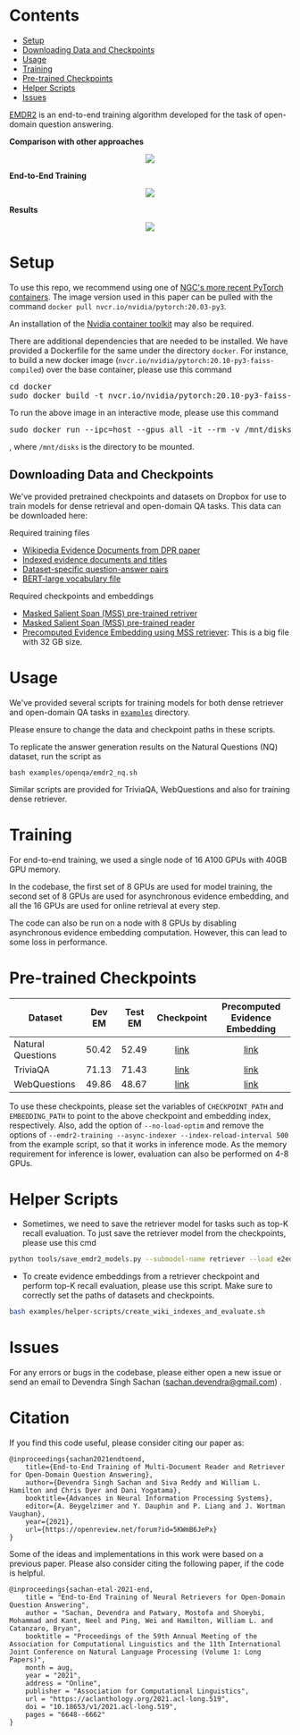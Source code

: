 <a id="contents"></a>
# Contents
<!-- MarkdownTOC -->

- [Setup](#setup)
- [Downloading Data and Checkpoints](#downloading-data-and-checkpoints)
- [Usage](#usage)
- [Training](#training)
- [Pre-trained Checkpoints](#pre-trained-checkpoints)
- [Helper Scripts](#helper-scripts)
- [Issues](#issues)

<!-- /MarkdownTOC -->


[EMDR2](https://arxiv.org/abs/2106.05346) is an end-to-end training algorithm developed for the task of open-domain question answering. 


**Comparison with other approaches**
<p align="center">
  <img src="images/cmp-small.png">
</p>


**End-to-End Training**
<p align="center">
  <img src="images/training-small.png">
</p>


**Results**
<p align="center">
  <img src="images/results-small.png">
</p>


<a id="setup"></a>
# Setup

To use this repo, we recommend using one of [NGC's more recent PyTorch containers](https://catalog.ngc.nvidia.com/orgs/nvidia/containers/pytorch/tags). 
The image version used in this paper can be pulled with the command `docker pull nvcr.io/nvidia/pytorch:20.03-py3`. 

An installation of the [Nvidia container toolkit](https://docs.nvidia.com/datacenter/cloud-native/container-toolkit/install-guide.html#install-guide) may also be required.

There are additional dependencies that are needed to be installed. We have provided a Dockerfile for the same under the directory `docker`.
For instance, to build a new docker image (`nvcr.io/nvidia/pytorch:20.10-py3-faiss-compiled`) over the base container, please use this command
<pre>
cd docker
sudo docker build -t nvcr.io/nvidia/pytorch:20.10-py3-faiss-compiled .
</pre>

To run the above image in an interactive mode, please use this command
<pre>
sudo docker run --ipc=host --gpus all -it --rm -v /mnt/disks:/mnt/disks nvcr.io/nvidia/pytorch:20.10-py3-faiss-compiled bash
</pre>
, where `/mnt/disks` is the directory to be mounted.

<a id="downloading-data-and-checkpoints"></a>
## Downloading Data and Checkpoints
We've provided pretrained checkpoints and datasets on Dropbox for use to train models for dense retrieval and open-domain QA tasks. 
This data can be downloaded here:

Required training files
- [Wikipedia Evidence Documents from DPR paper](https://www.dropbox.com/s/bezryc9win2bha1/psgs_w100.tar.gz)
- [Indexed evidence documents and titles](https://www.dropbox.com/s/nc49dkno8o3pgb3/evidence-wikipedia-indexed-mmap.tar.gz)
- [Dataset-specific question-answer pairs](https://www.dropbox.com/s/gm0y3lx1wv0uxx2/qas.tar.gz)
- [BERT-large vocabulary file](https://www.dropbox.com/s/ttblv1uggd4cijt/bert-large-uncased-vocab.txt)

Required checkpoints and embeddings
- [Masked Salient Span (MSS) pre-trained retriver](https://www.dropbox.com/s/069xj395ftxv4hz/mss-emdr2-retriever-base-steps82k.tar.gz)
- [Masked Salient Span (MSS) pre-trained reader](https://www.dropbox.com/s/33lm2685ifpei4l/mss-emdr2-reader-base-steps82k.tar.gz)
- [Precomputed Evidence Embedding using MSS retriever](https://www.dropbox.com/s/y7rg8u41yavje0y/psgs_w100_emdr2-retriever-base-steps82k_full-wikipedia_base.pkl): This is a big file with 32 GB size.


<a id="usage"></a>
# Usage

We've provided several scripts for training models for both dense retriever and open-domain QA tasks in [`examples`](./examples) directory.

Please ensure to change the data and checkpoint paths in these scripts.

To replicate the answer generation results on the Natural Questions (NQ) dataset, run the script as
```
bash examples/openqa/emdr2_nq.sh
```

Similar scripts are provided for TriviaQA, WebQuestions and also for training dense retriever.

<a id="training"></a>
# Training

For end-to-end training, we used a single node of 16 A100 GPUs with 40GB GPU memory.

In the codebase, the first set of 8 GPUs are used for model training, the second set of 8 GPUs are used for asynchronous evidence embedding, and all the 16 GPUs are used for online retrieval at every step. 
 
The code can also be run on a node with 8 GPUs by disabling asynchronous evidence embedding computation. However, this can lead to some loss in performance.


<a id="pre-trained-checkpoints"></a>
# Pre-trained Checkpoints

Dataset | Dev EM | Test EM | Checkpoint | Precomputed Evidence Embedding
--------|--------|---------|:-----------:|:-------------------------:
Natural Questions | 50.42 | 52.49 | [link](https://www.dropbox.com/s/kqc4e8kjx5bxebv/iter_0009896.tar.gz) | [link](https://www.dropbox.com/s/pbejkxpjz4791s7/nq-ssm-step9000.pkl)
TriviaQA | 71.13 | 71.43 | [link](https://www.dropbox.com/s/88qeuutqdiai218/iter_0003250.tar.gz) | [link](https://www.dropbox.com/s/ydav0jzny4ihztm/trivia-ssm-step3250.pkl)
WebQuestions | 49.86 | 48.67 | [link](https://www.dropbox.com/s/dj7f3o6o2gk6l26/iter_0003408.tar.gz) | [link](https://www.dropbox.com/s/lza8ziq2yj992ru/webq-ssm-step2500.pkl)

To use these checkpoints, please set the variables of `CHECKPOINT_PATH` and `EMBEDDING_PATH` to point to the above checkpoint and embedding index, respectively. 
Also, add the option of `--no-load-optim` and remove the options of `--emdr2-training --async-indexer --index-reload-interval 500` from the example script, so that it works in inference mode.
As the memory requirement for inference is lower, evaluation can also be performed on 4-8 GPUs.


<a id="helper-scripts"></a>
# Helper Scripts

- Sometimes, we need to save the retriever model for tasks such as top-K recall evaluation. To just save the retriever model from the checkpoints, please use this cmd

```bash
python tools/save_emdr2_models.py --submodel-name retriever --load e2eqa/trivia --save e2eqa/trivia/retriever/
```

- To create evidence embeddings from a retriever checkpoint and perform top-K recall evaluation, please use this script. Make sure to correctly set the paths of datasets and checkpoints.

```bash 
bash examples/helper-scripts/create_wiki_indexes_and_evaluate.sh
```

<a id="issues"></a>
# Issues

For any errors or bugs in the codebase, please either open a new issue or send an email to Devendra Singh Sachan (sachan.devendra@gmail.com) . 

# Citation

If you find this code useful, please consider citing our paper as:

```
@inproceedings{sachan2021endtoend,
    title={End-to-End Training of Multi-Document Reader and Retriever for Open-Domain Question Answering},
    author={Devendra Singh Sachan and Siva Reddy and William L. Hamilton and Chris Dyer and Dani Yogatama},
    booktitle={Advances in Neural Information Processing Systems},
    editor={A. Beygelzimer and Y. Dauphin and P. Liang and J. Wortman Vaughan},
    year={2021},
    url={https://openreview.net/forum?id=5KWmB6JePx}
}
```

Some of the ideas and implementations in this work were based on a previous paper. 
Please also consider citing the following paper, if the code is helpful.

```
@inproceedings{sachan-etal-2021-end,
    title = "End-to-End Training of Neural Retrievers for Open-Domain Question Answering",
    author = "Sachan, Devendra and Patwary, Mostofa and Shoeybi, Mohammad and Kant, Neel and Ping, Wei and Hamilton, William L. and Catanzaro, Bryan",
    booktitle = "Proceedings of the 59th Annual Meeting of the Association for Computational Linguistics and the 11th International Joint Conference on Natural Language Processing (Volume 1: Long Papers)",
    month = aug,
    year = "2021",
    address = "Online",
    publisher = "Association for Computational Linguistics",
    url = "https://aclanthology.org/2021.acl-long.519",
    doi = "10.18653/v1/2021.acl-long.519",
    pages = "6648--6662"
}
```

